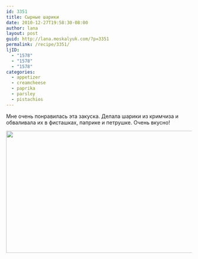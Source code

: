 ```yaml
---
id: 3351
title: Сырные шарики
date: 2010-12-27T19:58:30-08:00
author: lana
layout: post
guid: http://lana.moskalyuk.com/?p=3351
permalink: /recipe/3351/
ljID:
  - "1578"
  - "1578"
  - "1578"
categories:
  - appetizer
  - creamcheese
  - paprika
  - parsley
  - pistachios
---
```

Мне очень понравилась эта закуска. Делала шарики из кримчиза и обваливала их в фисташках, паприке и петрушке. Очень вкусно!

<img loading="lazy" class="alignnone" title="cheese balls" src="http://farm6.static.flickr.com/5290/5298974176_b324907dba_z.jpg" alt="" width="640" height="331" />
